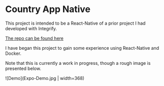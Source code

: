 # Country App Native

This project is intended to be a React-Native of a prior project I had developed with Integrify.

[The repo can be found here](https://github.com/Kwehdev/CountryApp)

I have began this project to gain some experience using React-Native and Docker.

Note that this is currently a work in progress, though a rough image is presented below.

![Demo](Expo-Demo.jpg | width=368)
